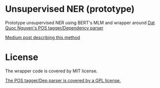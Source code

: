 # Unsupervised NER (prototype)
Prototype unsupervised NER using BERT's MLM and wrapper around [Dat Quoc Nguyen's POS tagger/Dependency parser](https://github.com/datquocnguyen/jPTDP)


[Medium post describing this method](https://towardsdatascience.com/unsupervised-ner-using-bert-2d7af5f90b8a)


# License

The wrapper code is covered by MIT license. 

[The POS tagger/Dep parser is covered by a GPL license.](https://github.com/datquocnguyen/jPTDP/blob/master/License.txt)
